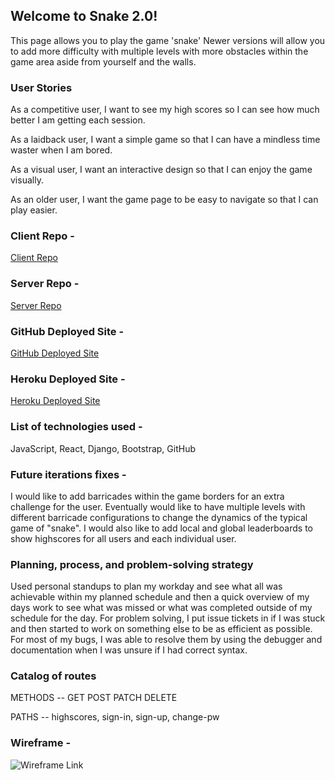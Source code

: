 ## Welcome to Snake 2.0!

This page allows you to play the game 'snake'
Newer versions will allow you to add more difficulty with multiple levels with more obstacles within the game area aside from yourself and the walls.


### User Stories

As a competitive user, I want to see my high scores so I can see how much better I am getting each session.

As a laidback user, I want a simple game so that I can have a mindless time waster when I am bored.

As a visual user, I want an interactive design so that I can enjoy the game visually.

As an older user, I want the game page to be easy to navigate so that I can play easier.


### Client Repo -

[Client Repo](https://github.com/jtshepherd31/Snake-2-Client)

### Server Repo -

[Server Repo](https://github.com/jtshepherd31/Snake-2-api)


### GitHub Deployed Site -

[GitHub Deployed Site](https://jtshepherd31.github.io/Snake-2-Client/)

### Heroku Deployed Site -

[Heroku Deployed Site](https://snake-2-api.herokuapp.com/)


### List of technologies used -

JavaScript, React, Django, Bootstrap, GitHub


### Future iterations fixes -

I would like to add barricades within the game borders for an extra challenge for the user. Eventually would like to have multiple levels with different barricade configurations to change the dynamics of the typical game of "snake". I would also like to add local and global leaderboards to show highscores for all users and each individual user.


### Planning, process, and problem-solving strategy

Used personal standups to plan my workday and see what all was achievable within my planned schedule and then a quick overview of my days work to see what was missed or what was completed outside of my schedule for the day. For problem solving, I put issue tickets in if I was stuck and then started to work on something else to be as efficient as possible. For most of my bugs, I was able to resolve them by using the debugger and documentation when I was unsure if I had correct syntax.


### Catalog of routes

METHODS -- GET POST PATCH DELETE

PATHS -- highscores, sign-in, sign-up, change-pw


### Wireframe -
![Wireframe Link](https://i.imgur.com/Nidylny.png)

